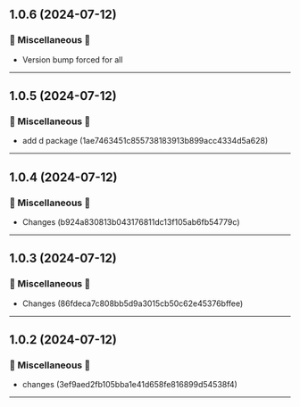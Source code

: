 ## 1.0.6 (2024-07-12)

### 🔀 Miscellaneous 🔀

- Version bump forced for all

---

## 1.0.5 (2024-07-12)

### 🔀 Miscellaneous 🔀

- add d package (1ae7463451c855738183913b899acc4334d5a628)

---

## 1.0.4 (2024-07-12)

### 🔀 Miscellaneous 🔀

- Changes (b924a830813b043176811dc13f105ab6fb54779c)

---

## 1.0.3 (2024-07-12)

### 🔀 Miscellaneous 🔀

- Changes (86fdeca7c808bb5d9a3015cb50c62e45376bffee)

---

## 1.0.2 (2024-07-12)

### 🔀 Miscellaneous 🔀

- changes (3ef9aed2fb105bba1e41d658fe816899d54538f4)

---

